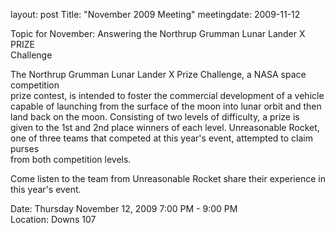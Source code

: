 layout: post
Title: "November 2009 Meeting"
meetingdate: 2009-11-12

Topic for November: Answering the Northrup Grumman Lunar Lander X PRIZE        
Challenge                                                                      
                                                                             
The Northrup Grumman Lunar Lander X Prize Challenge, a NASA space competition  
prize contest, is intended to foster the commercial development of a vehicle   
capable of launching from the surface of the moon into lunar orbit and then    
land back on the moon. Consisting of two levels of difficulty, a prize is      
given to the 1st and 2nd place winners of each level. Unreasonable Rocket, one 
of three teams that competed at this year's event, attempted to claim purses   
from both competition levels.                                                  
                                                                             
Come listen to the team from Unreasonable Rocket share their experience in     
this year's event.                                                             
                                                                             
Date: Thursday November 12, 2009 7:00 PM - 9:00 PM                               
Location: Downs 107                                         
